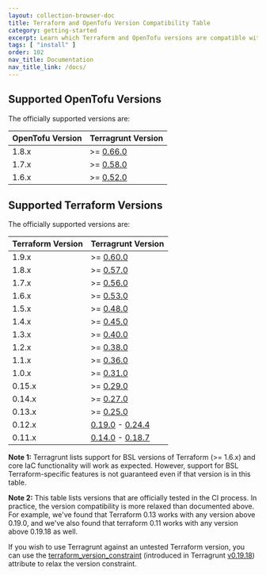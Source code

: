 ```yaml
---
layout: collection-browser-doc
title: Terraform and OpenTofu Version Compatibility Table
category: getting-started
excerpt: Learn which Terraform and OpenTofu versions are compatible with which versions of Terragrunt.
tags: [ "install" ]
order: 102
nav_title: Documentation
nav_title_link: /docs/
---
```


## Supported OpenTofu Versions

The officially supported versions are:

| OpenTofu Version | Terragrunt Version                                                           |
|------------------|------------------------------------------------------------------------------|
| 1.8.x            | >= [0.66.0](https://github.com/nholuongut/terragrunt/releases/tag/v0.66.0) |
| 1.7.x            | >= [0.58.0](https://github.com/nholuongut/terragrunt/releases/tag/v0.58.0) |
| 1.6.x            | >= [0.52.0](https://github.com/nholuongut/terragrunt/releases/tag/v0.52.0) |

## Supported Terraform Versions

The officially supported versions are:

| Terraform Version | Terragrunt Version                                                                                                                                    |
|-------------------|-------------------------------------------------------------------------------------------------------------------------------------------------------|
| 1.9.x             | >= [0.60.0](https://github.com/nholuongut/terragrunt/releases/tag/v0.60.0)                                                                          |
| 1.8.x             | >= [0.57.0](https://github.com/nholuongut/terragrunt/releases/tag/v0.57.0)                                                                          |
| 1.7.x             | >= [0.56.0](https://github.com/nholuongut/terragrunt/releases/tag/v0.56.0)                                                                          |
| 1.6.x             | >= [0.53.0](https://github.com/nholuongut/terragrunt/releases/tag/v0.53.0)                                                                          |
| 1.5.x             | >= [0.48.0](https://github.com/nholuongut/terragrunt/releases/tag/v0.48.0)                                                                          |
| 1.4.x             | >= [0.45.0](https://github.com/nholuongut/terragrunt/releases/tag/v0.45.0)                                                                          |
| 1.3.x             | >= [0.40.0](https://github.com/nholuongut/terragrunt/releases/tag/v0.40.0)                                                                          |
| 1.2.x             | >= [0.38.0](https://github.com/nholuongut/terragrunt/releases/tag/v0.38.0)                                                                          |
| 1.1.x             | >= [0.36.0](https://github.com/nholuongut/terragrunt/releases/tag/v0.36.0)                                                                          |
| 1.0.x             | >= [0.31.0](https://github.com/nholuongut/terragrunt/releases/tag/v0.31.0)                                                                          |
| 0.15.x            | >= [0.29.0](https://github.com/nholuongut/terragrunt/releases/tag/v0.29.0)                                                                          |
| 0.14.x            | >= [0.27.0](https://github.com/nholuongut/terragrunt/releases/tag/v0.27.0)                                                                          |
| 0.13.x            | >= [0.25.0](https://github.com/nholuongut/terragrunt/releases/tag/v0.25.0)                                                                          |
| 0.12.x            | [0.19.0](https://github.com/nholuongut/terragrunt/releases/tag/v0.19.0) - [0.24.4](https://github.com/nholuongut/terragrunt/releases/tag/v0.24.4) |
| 0.11.x            | [0.14.0](https://github.com/nholuongut/terragrunt/releases/tag/v0.14.0) - [0.18.7](https://github.com/nholuongut/terragrunt/releases/tag/v0.18.7) |

**Note 1:** Terragrunt lists support for BSL versions of Terraform (>= 1.6.x) and core IaC functionality will work as expected.
However, support for BSL Terraform-specific features is not guaranteed even if that version is in this table.

**Note 2:** This table lists versions that are officially tested in the CI process. In practice, the version
compatibility is more relaxed than documented above. For example, we've found that Terraform 0.13 works with any version
above 0.19.0, and we've also found that terraform 0.11 works with any version above 0.19.18 as well.

If you wish to use Terragrunt against an untested Terraform version, you can use the
[terraform_version_constraint](https://terragrunt.gruntwork.io/docs/reference/config-blocks-and-attributes/#terraform_version_constraint)
(introduced in Terragrunt [v0.19.18](https://github.com/nholuongut/terragrunt/releases/tag/v0.19.18)) attribute to
relax the version constraint.
